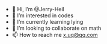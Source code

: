 - 👋 Hi, I’m @Jerry-Heil
- 👀 I’m interested in codes
- 🌱 I’m currently learning lying
- 💞️ I’m looking to collaborate on math
- 📫 How to reach me x.uq@qq.com

<!---
Jerry-Heil/Jerry-Heil is a ✨ special ✨ repository because its `README.md` (this file) appears on your GitHub profile.
You can click the Preview link to take a look at your changes.
--->
